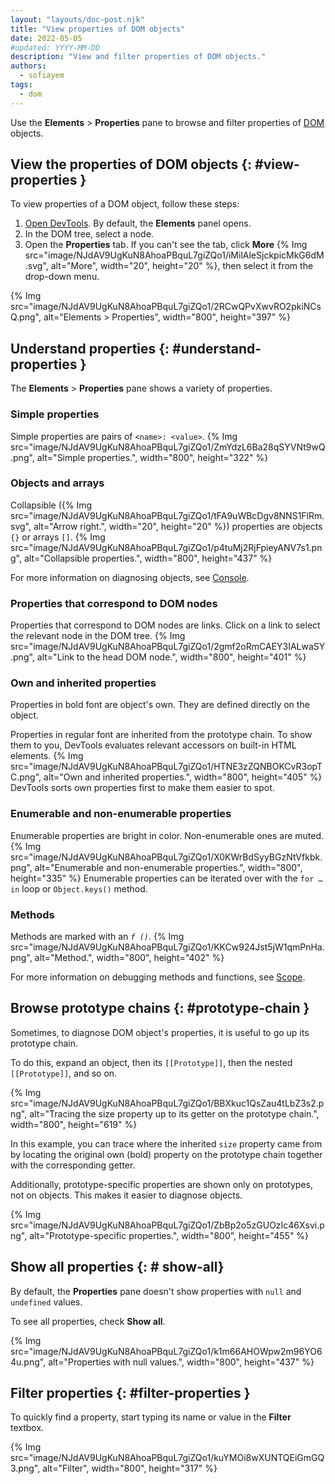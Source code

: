 ```yaml
---
layout: "layouts/doc-post.njk"
title: "View properties of DOM objects"
date: 2022-05-05
#updated: YYYY-MM-DD
description: "View and filter properties of DOM objects."
authors:
  - sofiayem
tags:
  - dom
---
```


Use the **Elements** > **Properties** pane to browse and filter properties of [DOM][1] objects.

## View the properties of DOM objects {: #view-properties }

To view properties of a DOM object, follow these steps:

1. [Open DevTools](/docs/devtools/open). By default, the **Elements** panel opens.
1. In the DOM tree, select a node.
1. Open the **Properties** tab. If you can't see the tab, click **More** {% Img src="image/NJdAV9UgKuN8AhoaPBquL7giZQo1/iMilAleSjckpicMkG6dM.svg", alt="More", width="20", height="20" %}, then select it from the drop-down menu.

{% Img src="image/NJdAV9UgKuN8AhoaPBquL7giZQo1/2RCwQPvXwvRO2pkiNCsQ.png", alt="Elements > Properties", width="800", height="397" %}

## Understand properties {: #understand-properties }

The **Elements** > **Properties** pane shows a variety of properties.

### Simple properties

Simple properties are pairs of `<name>: <value>`.
{% Img src="image/NJdAV9UgKuN8AhoaPBquL7giZQo1/ZmYdzL6Ba28qSYVNt9wQ.png", alt="Simple properties.", width="800", height="322" %}

### Objects and arrays

Collapsible ({% Img src="image/NJdAV9UgKuN8AhoaPBquL7giZQo1/tFA9uWBcDgv8NNS1FlRm.svg", alt="Arrow right.", width="20", height="20" %}) properties are objects `{}` or arrays `[]`.
{% Img src="image/NJdAV9UgKuN8AhoaPBquL7giZQo1/p4tuMj2RjFpieyANV7s1.png", alt="Collapsible properties.", width="800", height="437" %}

For more information on diagnosing objects, see [Console]().

### Properties that correspond to DOM nodes

Properties that correspond to DOM nodes are links. Click on a link to select the relevant node in the DOM tree.
{% Img src="image/NJdAV9UgKuN8AhoaPBquL7giZQo1/2gmf2oRmCAEY3IALwaSY.png", alt="Link to the head DOM node.", width="800", height="401" %}

### Own and inherited properties

Properties in bold font are object's own. They are defined directly on the object.

Properties in regular font are inherited from the prototype chain. To show them to you, DevTools evaluates relevant accessors on built-in HTML elements.
{% Img src="image/NJdAV9UgKuN8AhoaPBquL7giZQo1/HTNE3zZQNBOKCvR3opTC.png", alt="Own and inherited properties.", width="800", height="405" %}
DevTools sorts own properties first to make them easier to spot.

### Enumerable and non-enumerable properties

Enumerable properties are bright in color. Non-enumerable ones are muted.
{% Img src="image/NJdAV9UgKuN8AhoaPBquL7giZQo1/X0KWrBdSyyBGzNtVfkbk.png", alt="Enumerable and non-enumerable properties.", width="800", height="335" %}
Enumerable properties can be iterated over with the `for … in` loop or `Object.keys()` method.

### Methods

Methods are marked with an *`f ()`*.
{% Img src="image/NJdAV9UgKuN8AhoaPBquL7giZQo1/KKCw924Jst5jW1qmPnHa.png", alt="Method.", width="800", height="402" %}

For more information on debugging methods and functions, see [Scope]().

## Browse prototype chains {: #prototype-chain }

Sometimes, to diagnose DOM object's properties, it is useful to go up its prototype chain.

To do this, expand an object, then its `[[Prototype]]`, then the nested `[[Prototype]]`, and so on.

{% Img src="image/NJdAV9UgKuN8AhoaPBquL7giZQo1/BBXkuc1QsZau4tLbZ3s2.png", alt="Tracing the size property up to its getter on the prototype chain.", width="800", height="619" %}

In this example, you can trace where the inherited `size` property came from by locating the original own (bold) property on the prototype chain together with the corresponding getter.

Additionally, prototype-specific properties are shown only on prototypes, not on objects. This makes it easier to diagnose objects.

{% Img src="image/NJdAV9UgKuN8AhoaPBquL7giZQo1/ZbBp2o5zGUOzIc46Xsvi.png", alt="Prototype-specific properties.", width="800", height="455" %}

## Show all properties {: # show-all}

By default, the **Properties** pane doesn't show properties with `null` and `undefined` values.

To see all properties, check **Show all**.

{% Img src="image/NJdAV9UgKuN8AhoaPBquL7giZQo1/k1m66AHOWpw2m96YO64u.png", alt="Properties with null values.", width="800", height="437" %}

## Filter properties {: #filter-properties }

To quickly find a property, start typing its name or value in the **Filter** textbox.

{% Img src="image/NJdAV9UgKuN8AhoaPBquL7giZQo1/kuYMOi8wXUNTQEiGmGQ3.png", alt="Filter", width="800", height="317" %}

[1]: https://developer.mozilla.org/en-US/docs/Web/API/Document_Object_Model/Introduction
[2]: https://tc39.es/ecma262/#sec-object-internal-methods-and-internal-slots
